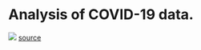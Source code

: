 # Analysis of COVID-19 data.

![](../figs/*.tiff)
[source](https://www.wser.org/history-year-by-year/)
